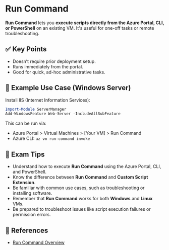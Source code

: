 # Run Command

**Run Command** lets you **execute scripts directly from the Azure Portal, CLI, or PowerShell** on an existing VM. It's useful for one-off tasks or remote troubleshooting.

## ✅ Key Points

- Doesn’t require prior deployment setup.
- Runs immediately from the portal.
- Good for quick, ad-hoc administrative tasks.

## 📌 Example Use Case (Windows Server)

Install IIS (Internet Information Services):

```powershell
Import-Module ServerManager
Add-WindowsFeature Web-Server -IncludeAllSubFeature
```

This can be run via:
- Azure Portal > Virtual Machines > [Your VM] > Run Command
- Azure CLI: `az vm run-command invoke`

## 📝 Exam Tips

- Understand how to execute **Run Command** using the Azure Portal, CLI, and PowerShell.
- Know the difference between **Run Command** and **Custom Script Extension**.
- Be familiar with common use cases, such as troubleshooting or installing software.
- Remember that **Run Command** works for both **Windows** and **Linux** VMs.
- Be prepared to troubleshoot issues like script execution failures or permission errors.


## 🔗 References

- [Run Command Overview](https://learn.microsoft.com/en-us/azure/virtual-machines/windows/run-command)